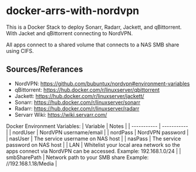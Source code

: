 # docker-arrs-with-nordvpn
This is a Docker Stack to deploy Sonarr, Radarr, Jackett, and qBittorrent. With Jacket and qBittorrent connecting to NordVPN.

All apps connect to a shared volume that connects to a NAS SMB share using CIFS.

## Sources/Referances
- NordVPN: https://github.com/bubuntux/nordvpn#environment-variables
- qBittorrent: https://hub.docker.com/r/linuxserver/qbittorrent
- Jackett: https://hub.docker.com/r/linuxserver/jackett/
- Sonarr: https://hub.docker.com/r/linuxserver/sonarr
- Radarr: https://hub.docker.com/r/linuxserver/radarr
- Servarr Wiki: https://wiki.servarr.com/

Docker Environment Variables:
| Variable | Notes |
| ----------- | ----------- |
| nordUser | NordVPN username/email |
| nordPass | NordVPN password |
| nasUser | The service username on NAS host |
| nasPass | The service password on NAS host |
| LAN | Whitelist your local area network so the apps connect via NordVPN can be accessed. Example: 192.168.1.0/24 |
| smbSharePath | Network path to your SMB share Example: //192.168.1.18/Media |
